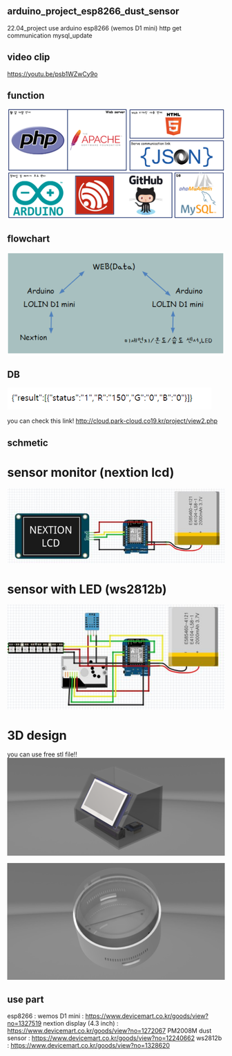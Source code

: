 ## arduino_project_esp8266_dust_sensor
 22.04_project
 use arduino esp8266 (wemos D1 mini)
 http get communication
 mysql_update
 
 ## video clip
 https://youtu.be/psb1WZwCy9o
 
 
## function
 ![Alt text](/image/1.PNG)
 
## flowchart
![Alt text](/image/2.PNG)

## DB
![Alt text](/image/view_page2.PNG)

you can check this link!
http://cloud.park-cloud.co19.kr/project/view2.php


## schmetic
# sensor monitor (nextion lcd)
![Alt text](/image/3.PNG)

# sensor with LED (ws2812b)
![Alt text](/image/4.PNG)


# 3D design
you can use free stl file!!
![Alt text](/image/monitor__assm.png)

![Alt text](/image/211117_case_2.png)


## use part
esp8266 : wemos D1 mini : https://www.devicemart.co.kr/goods/view?no=1327519
nextion display (4.3 inch) : https://www.devicemart.co.kr/goods/view?no=1272067 
PM2008M dust sensor : https://www.devicemart.co.kr/goods/view?no=12240662
ws2812b : https://www.devicemart.co.kr/goods/view?no=1328620
